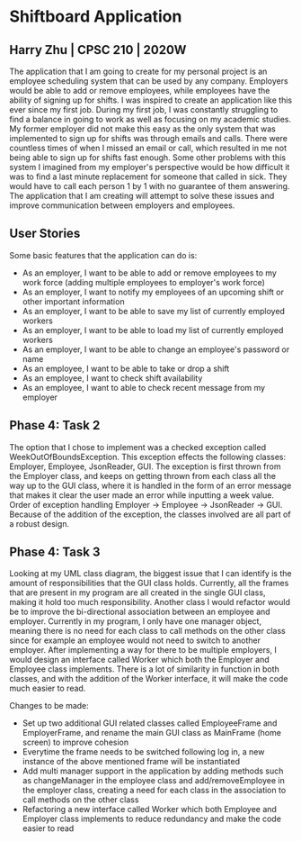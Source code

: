 # Shiftboard Application

## Harry Zhu | CPSC 210 | 2020W

The application that I am going to create for my personal project is an employee scheduling system that can
be used by any company. Employers would be able to add or remove employees, while employees have the ability of 
signing up for shifts. I was inspired to create an application like this ever since 
my first job. During my first job, I was constantly struggling to find a balance in going to work as well as focusing 
on my academic studies. My former employer did not make this easy as the only system that was implemented to sign up for 
shifts was through emails and calls. There were countless times of when I missed an email or call, which 
resulted in me not being able to sign up for shifts fast enough. Some other problems with this system I imagined
from my employer's perspective would be how difficult it was to find a last minute replacement for someone
that called in sick. They would have to call each person 1 by 1 with no guarantee of them answering. The 
application that I am creating will attempt to solve these issues and improve communication between employers
and employees. 





## User Stories
Some basic features that the application can do is:
- As an employer, I want to be able to add or remove employees to my work force (adding multiple employees to employer's 
work force)
- As an employer, I want to notify my employees of an upcoming shift or other important information
- As an employer, I want to be able to save my list of currently employed workers
- As an employer, I want to be able to load my list of currently employed workers
- As an employer, I want to be able to change an employee's password or name
- As an employee, I want to be able to take or drop a shift 
- As an employee, I want to check shift availability
- As an employee, I want to able to check recent message from my employer

## Phase 4: Task 2
The option that I chose to implement was a checked exception called WeekOutOfBoundsException. This exception effects the 
following classes: Employer, Employee, JsonReader, GUI. The exception is first thrown from the Employer class, and keeps 
on getting thrown from each class all the way up to the GUI class, where it is handled in the form of an error message 
that makes it clear the user made an error while inputting a week value. Order of exception handling 
Employer -> Employee -> JsonReader -> GUI. Because of the addition of the exception, the classes involved are all part
of a robust design.

## Phase 4: Task 3
Looking at my UML class diagram, the biggest issue that I can identify is the amount of responsibilities that the GUI
class holds. Currently, all the frames that are present in my program are all created in the single GUI class, making
it hold too much responsibility. Another class I would refactor would be to improve the 
bi-directional association between an employee and employer. Currently in my program, I only have one manager object,  
meaning there is no need for each class to call methods on the other class since for example an employee would not need 
to switch to another employer. After implementing a way for there to be multiple employers, I would design an interface 
called Worker which both the Employer and Employee class implements. There is a lot of similarity in function in both
classes, and with the addition of the Worker interface, it will make the code much easier to read.

Changes to be made:
- Set up two additional GUI related classes called EmployeeFrame and EmployerFrame, and rename the main GUI class as
MainFrame (home screen) to improve cohesion
- Everytime the frame needs to be switched following log in, a new instance of the above mentioned frame will be 
instantiated
- Add multi manager support in the application by adding methods such as changeManager in the employee class and 
add/removeEmployee in the employer class, creating a need for each class in the association to call methods on the 
other class
- Refactoring a new interface called Worker which both Employee and Employer class implements to reduce redundancy 
and make the code easier to read







